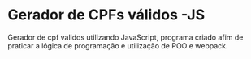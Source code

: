 # Gerador de CPFs válidos -JS
 Gerador de cpf validos utilizando JavaScript, programa criado afim de praticar a lógica de programação e utilização de POO e webpack.
